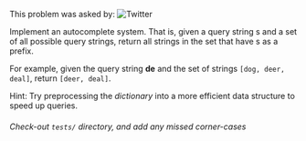 This problem was asked by:
![Twitter](http://pluspng.com/img-png/twitter-logo-png-open-2000.png)

Implement an autocomplete system. That is, given a query string s and a set of all possible query strings, return all strings in the set that have s as a prefix.

For example, given the query string __de__ and the set of strings `[dog, deer, deal]`, return `[deer, deal]`.

Hint: Try preprocessing the _dictionary_ into a more efficient data structure to speed up queries.
###### Check-out `tests/` directory, and add any missed corner-cases
